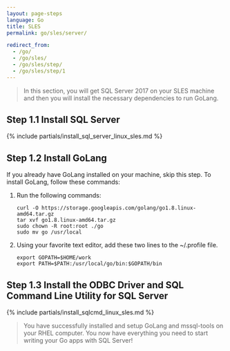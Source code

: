 ```yaml
---
layout: page-steps
language: Go
title: SLES
permalink: go/sles/server/

redirect_from:
  - /go/
  - /go/sles/
  - /go/sles/step/
  - /go/sles/step/1
---
```


> In this section, you will get SQL Server 2017 on your SLES machine and then you will install the necessary dependencies to run GoLang.

## Step 1.1 Install SQL Server

{% include partials/install_sql_server_linux_sles.md %}

## Step 1.2 Install GoLang

If you already have GoLang installed on your machine, skip this step. To install GoLang, follow these commands:

1. Run the following commands:

    ```terminal
    curl -O https://storage.googleapis.com/golang/go1.8.linux-amd64.tar.gz
    tar xvf go1.8.linux-amd64.tar.gz
    sudo chown -R root:root ./go
    sudo mv go /usr/local
    ```

1. Using your favorite text editor, add these two lines to the ~/.profile file.

    ```terminal
    export GOPATH=$HOME/work
    export PATH=$PATH:/usr/local/go/bin:$GOPATH/bin
    ```

## Step 1.3 Install the ODBC Driver and SQL Command Line Utility for SQL Server

{% include partials/install_sqlcmd_linux_sles.md %}

> You have successfully installed and setup GoLang and mssql-tools on your RHEL computer. You now have everything you need to start writing your Go apps with SQL Server!
